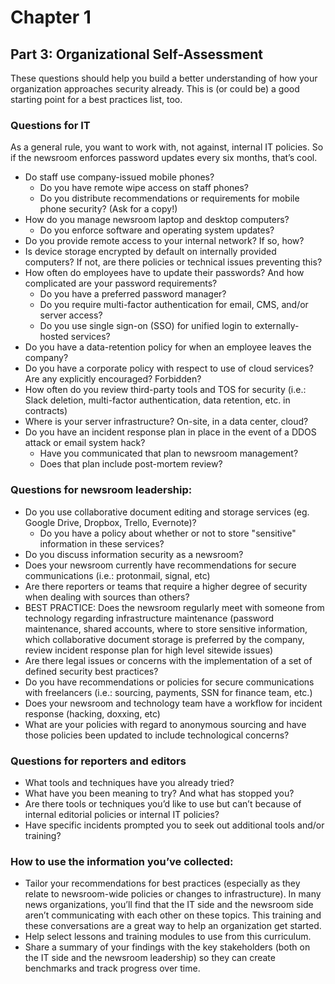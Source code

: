# Chapter 1
## Part 3: Organizational Self-Assessment

These questions should help you build a better understanding of how your organization approaches security already. This is (or could be) a good starting point for a best practices list, too.  

### Questions for IT

As a general rule, you want to work with, not against, internal IT policies. So if the newsroom enforces password updates every six months, that’s cool.

* Do staff use company-issued mobile phones?
    * Do you have remote wipe access on staff phones?
    * Do you distribute recommendations or requirements for mobile phone security? (Ask for a copy!)
* How do you manage newsroom laptop and desktop computers?
    * Do you enforce software and operating system updates?
* Do you provide remote access to your internal network? If so, how?
* Is device storage encrypted by default on internally provided computers? If not, are there policies or technical issues preventing this?
* How often do employees have to update their passwords? And how complicated are your password requirements?
    * Do you have a preferred password manager?
    * Do you require multi-factor authentication for email, CMS, and/or server access?
    * Do you use single sign-on (SSO) for unified login to externally-hosted services?
* Do you have a data-retention policy for when an employee leaves the company?
* Do you have a corporate policy with respect to use of cloud services? Are any explicitly encouraged? Forbidden?
* How often do you review third-party tools and TOS for security (i.e.: Slack deletion, multi-factor authentication, data retention, etc. in contracts)
* Where is your server infrastructure? On-site, in a data center, cloud?
* Do you have an incident response plan in place in the event of a DDOS attack or email system hack?
    * Have you communicated that plan to newsroom management?
    * Does that plan include post-mortem review?

### Questions for newsroom leadership:

* Do you use collaborative document editing and storage services (eg. Google Drive, Dropbox, Trello, Evernote)?
    * Do you have a policy about whether or not to store "sensitive" information in these services?
* Do you discuss information security as a newsroom?
* Does your newsroom currently have recommendations for secure communications (i.e.: protonmail, signal, etc)
* Are there reporters or teams that require a higher degree of security when dealing with sources than others?
* BEST PRACTICE: Does the newsroom regularly meet with someone from technology regarding infrastructure maintenance (password maintenance, shared accounts, where to store sensitive information, which collaborative document storage is preferred by the company, review incident response plan for high level sitewide issues)
* Are there legal issues or concerns with the implementation of a set of defined security best practices?
* Do you have recommendations or policies for secure communications with freelancers (i.e.: sourcing, payments, SSN for finance team, etc.)
* Does your newsroom and technology team have a workflow for incident response (hacking, doxxing, etc)
* What are your policies with regard to anonymous sourcing and have those policies been updated to include technological concerns?

### Questions for reporters and editors

* What tools and techniques have you already tried?
* What have you been meaning to try? And what has stopped you?
* Are there tools or techniques you’d like to use but can’t because of internal editorial policies or internal IT policies?
* Have specific incidents prompted you to seek out additional tools and/or training?

### How to use the information you’ve collected:

* Tailor your recommendations for best practices (especially as they relate to newsroom-wide policies or changes to infrastructure). In many news organizations, you’ll find that the IT side and the newsroom side aren’t communicating with each other on these topics. This training and these conversations are a great way to help an organization get started.
* Help select lessons and training modules to use from this curriculum.
* Share a summary of your findings with the key stakeholders (both on the IT side and the newsroom leadership) so they can create benchmarks and track progress over time.
